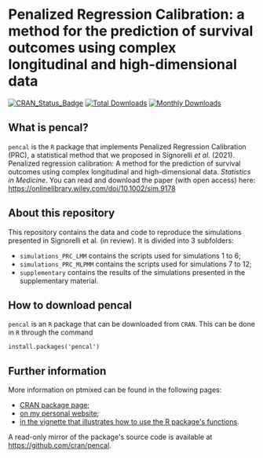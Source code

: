 # Penalized Regression Calibration: a method for the prediction of survival outcomes using complex longitudinal and high-dimensional data

[![CRAN_Status_Badge](http://www.r-pkg.org/badges/version/pencal)](https://cran.r-project.org/package=pencal)
[![Total Downloads](http://cranlogs.r-pkg.org/badges/grand-total/pencal?color=orange)](http://cranlogs.r-pkg.org/badges/grand-total/pencal)
[![Monthly Downloads](http://cranlogs.r-pkg.org/badges/pencal)](http://cranlogs.r-pkg.org/badges/pencal)

## What is pencal?
`pencal` is the `R` package that implements Penalized Regression Calibration (PRC), a statistical method that we proposed in Signorelli *et al.* (2021). Penalized regression calibration: A method for the prediction of survival outcomes using complex longitudinal and high-dimensional data. *Statistics in Medicine*.
You can read and download the paper (with open access) here: https://onlinelibrary.wiley.com/doi/10.1002/sim.9178

## About this repository
This repository contains the data and code to reproduce the simulations presented in Signorelli et al. (in review). It is divided into 3 subfolders:

* `simulations_PRC_LMM` contains the scripts used for simulations 1 to 6;
* `simulations_PRC_MLPMM` contains the scripts used for simulations 7 to 12;
* `supplementary` contains the results of the simulations presented in the supplementary material.

## How to download pencal
`pencal` is an `R` package that can be downloaded from `CRAN`. This can be done in `R` through the command 
```
install.packages('pencal')
```

## Further information
More information on ptmixed can be found in the following pages:
* [CRAN package page](https://cran.r-project.org/web/packages/pencal/index.html);
* [on my personal website](https://mirkosignorelli.github.io/r.html);
* [in the vignette that illustrates how to use the R package's functions](https://cran.r-project.org/web/packages/pencal/vignettes/pencal.html).

A read-only mirror of the package's source code is available at https://github.com/cran/pencal.


